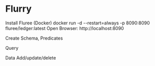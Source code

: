 # Flurry

Install Fluree (Docker)
docker run -d --restart=always -p 8090:8090 fluree/ledger:latest
Open Browser: http://localhost:8090

Create Schema, Predicates

Query

Data Add/update/delete



